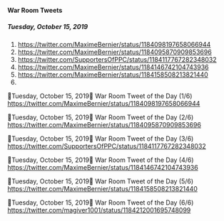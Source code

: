 **War Room Tweets**

##### Tuesday, October 15, 2019

1) https://twitter.com/MaximeBernier/status/1184098197658066944
2) https://twitter.com/MaximeBernier/status/1184095870909853696
3) https://twitter.com/SupportersOfPPC/status/1184117767282348032
4) https://twitter.com/MaximeBernier/status/1184146742104743936
5) https://twitter.com/MaximeBernier/status/1184158508213821440
6) 

🎃Tuesday, October 15, 2019🎃
War Room Tweet of the Day (1/6)
https://twitter.com/MaximeBernier/status/1184098197658066944

🎃Tuesday, October 15, 2019🎃
War Room Tweet of the Day (2/6)
https://twitter.com/MaximeBernier/status/1184095870909853696

🎃Tuesday, October 15, 2019🎃
War Room Tweet of the Day (3/6)
https://twitter.com/SupportersOfPPC/status/1184117767282348032

🎃Tuesday, October 15, 2019🎃
War Room Tweet of the Day (4/6)
https://twitter.com/MaximeBernier/status/1184146742104743936

🎃Tuesday, October 15, 2019🎃
War Room Tweet of the Day (5/6)
https://twitter.com/MaximeBernier/status/1184158508213821440

🎃Tuesday, October 15, 2019🎃
War Room Tweet of the Day (6/6)
https://twitter.com/magiver1001/status/1184212001695748099

